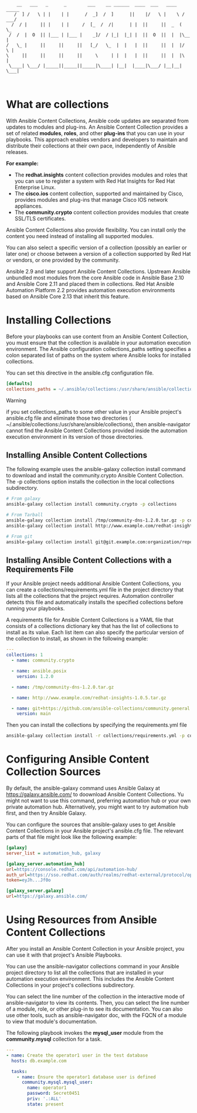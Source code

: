 ```


    __   ___   _      _        ___    __ ______  ____  ___   ____   _____
   /  ] /   \ | |    | |      /  _]  /  ]      ||    |/   \ |    \ / ___/
  /  / |     || |    | |     /  [_  /  /|      | |  ||     ||  _  (   \_ 
 /  /  |  O  || |___ | |___ |    _]/  / |_|  |_| |  ||  O  ||  |  |\__  |
/   \_ |     ||     ||     ||   [_/   \_  |  |   |  ||     ||  |  |/  \ |
\     ||     ||     ||     ||     \     | |  |   |  ||     ||  |  |\    |
 \____| \___/ |_____||_____||_____|\____| |__|  |____|\___/ |__|__| \___|
                                                                         


```
# What are collections
With Ansible Content Collections, Ansible code updates are separated from updates to modules and plug-ins. An Ansible Content Collection provides a set of related **modules**, **roles**, and other **plug-ins** that you can use in your playbooks. This approach enables vendors and developers to maintain and distribute their collections at their own pace, independently of Ansible releases.

**For example:**

- The **redhat.insights** content collection provides modules and roles that you can use to register a system with Red Hat Insights for Red Hat Enterprise Linux.
- The **cisco.ios** content collection, supported and maintained by Cisco, provides modules and plug-ins that manage Cisco IOS network appliances.
- The **community.crypto** content collection provides modules that create SSL/TLS certificates.

Ansible Content Collections also provide flexibility. You can install only the content you need instead of installing all supported modules.

You can also select a specific version of a collection (possibly an earlier or later one) or choose between a version of a collection supported by Red Hat or vendors, or one provided by the community.

Ansible 2.9 and later support Ansible Content Collections. Upstream Ansible unbundled most modules from the core Ansible code in Ansible Base 2.10 and Ansible Core 2.11 and placed them in collections. Red Hat Ansible Automation Platform 2.2 provides automation execution environments based on Ansible Core 2.13 that inherit this feature.

# Installing Collections
Before your playbooks can use content from an Ansible Content Collection, you must ensure that the collection is available in your automation execution environment.
The Ansible configuration collections_paths setting specifies a colon separated list of paths on the system where Ansible looks for installed collections.

You can set this directive in the ansible.cfg configuration file.

```ini
[defaults]
collections_paths = ~/.ansible/collections:/usr/share/ansible/collections
```

>[!WARNING]
> if you set collections_paths to some other value in your Ansible project's ansible.cfg file and eliminate those two directories ( ~/.ansible/collections:/usr/share/ansible/collections), then ansible-navigator cannot find the Ansible Content Collections provided inside the automation execution environment in its version of those directories.

## Installing Ansible Content Collections
The following example uses the ansible-galaxy collection install command to download and install the community.crypto Ansible Content Collection. The -p collections option installs the collection in the local collections subdirectory.

```bash
# From galaxy
ansible-galaxy collection install community.crypto -p collections

# From Tarball
ansible-galaxy collection install /tmp/community-dns-1.2.0.tar.gz -p collections
ansible-galaxy collection install http://www.example.com/redhat-insights-1.0.5.tar.gz -p collections

# From git
ansible-galaxy collection install git@git.example.com:organization/repo_name.git -p collections
```

## Installing Ansible Content Collections with a Requirements File
If your Ansible project needs additional Ansible Content Collections, you can create a collections/requirements.yml file in the project directory that lists all the collections that the project requires. Automation controller detects this file and automatically installs the specified collections before running your playbooks.

A requirements file for Ansible Content Collections is a YAML file that consists of a collections dictionary key that has the list of collections to install as its value. Each list item can also specify the particular version of the collection to install, as shown in the following example:
```YAML
---
collections: 1
  - name: community.crypto

  - name: ansible.posix
    version: 1.2.0

  - name: /tmp/community-dns-1.2.0.tar.gz

  - name: http://www.example.com/redhat-insights-1.0.5.tar.gz

  - name: git+https://github.com/ansible-collections/community.general.git
    version: main
```

Then you can install the collections by specifying the requirements.yml file
```bash
ansible-galaxy collection install -r collections/requirements.yml -p collections
```

# Configuring Ansible Content Collection Sources
By default, the ansible-galaxy command uses Ansible Galaxy at https://galaxy.ansible.com/ to doownload Ansible Content Collections. Yu might not want to use this command, preferring automation hub or your own private automation hub. Alternatively, you might want to try automation hub first, and then try Ansible Galaxy.

You can configure the sources that ansible-galaxy uses to get Ansible Content Collections in your Ansible project's ansible.cfg file. The relevant parts of that file might look like the following example:
```INI
[galaxy]
server_list = automation_hub, galaxy

[galaxy_server.automation_hub]
url=https://console.redhat.com/api/automation-hub/
auth_url=https://sso.redhat.com/auth/realms/redhat-external/protocol/openid-connect/token 3
token=eyJh...Jf0o

[galaxy_server.galaxy]
url=https://galaxy.ansible.com/
```

# Using Resources from Ansible Content Collections
After you install an Ansible Content Collection in your Ansible project, you can use it with that project's Ansible Playbooks.

You can use the ansible-navigator collections command in your Ansible project directory to list all the collections that are installed in your automation execution environment. This includes the Ansible Content Collections in your project's collections subdirectory.

You can select the line number of the collection in the interactive mode of ansible-navigator to view its contents. Then, you can select the line number of a module, role, or other plug-in to see its documentation. You can also use other tools, such as ansible-navigator doc, with the FQCN of a module to view that module's documentation.

The following playbook invokes the **mysql_user** module from the **community.mysql** collection for a task.

```YAML
---
- name: Create the operator1 user in the test database
  hosts: db.example.com

  tasks:
    - name: Ensure the operator1 database user is defined
      community.mysql.mysql_user:
        name: operator1
        password: Secret0451
        priv: '.:ALL'
        state: present
```